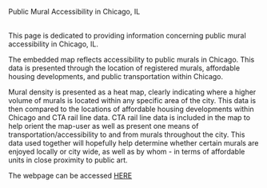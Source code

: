 Public Mural Accessibility in Chicago, IL
<br></br>
<p>This page is dedicated to providing information concerning public mural accessibility in Chicago, IL.

The embedded map reflects accessibility to public murals in Chicago. This data is presented through the location of registered murals, affordable housing developments, and public transportation within Chicago.

Mural density is presented as a heat map, clearly indicating where a higher volume of murals is located within any specific area of the city.  This data is then compared to the locations of affordable housing developments within Chicago and CTA rail line data. CTA rail line data is included in the map to help orient the map-user as well as present one means of transportation/accessibility to and from murals throughout the city. This data used together will hopefully help determine whether certain murals are enjoyed locally or city wide, as well as by whom - in terms of affordable units in close proximity to public art.</p>

The webpage can be accessed <a href=": https://jgoldman1243.github.io/chicagopublicmuralaccessibility/">HERE</a>
